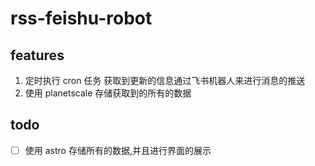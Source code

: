 # rss-feishu-robot

## features
1. 定时执行 cron 任务 获取到更新的信息通过飞书机器人来进行消息的推送
2. 使用 planetscale 存储获取到的所有的数据

## todo
* [ ] 使用 astro 存储所有的数据,并且进行界面的展示
